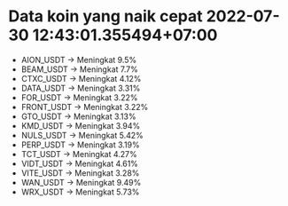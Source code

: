 # Data koin yang naik cepat 2022-07-30 12:43:01.355494+07:00

* AION_USDT -> Meningkat 9.5%
* BEAM_USDT -> Meningkat 7.7%
* CTXC_USDT -> Meningkat 4.12%
* DATA_USDT -> Meningkat 3.31%
* FOR_USDT -> Meningkat 3.22%
* FRONT_USDT -> Meningkat 3.22%
* GTO_USDT -> Meningkat 3.13%
* KMD_USDT -> Meningkat 3.94%
* NULS_USDT -> Meningkat 5.42%
* PERP_USDT -> Meningkat 3.19%
* TCT_USDT -> Meningkat 4.27%
* VIDT_USDT -> Meningkat 4.61%
* VITE_USDT -> Meningkat 3.28%
* WAN_USDT -> Meningkat 9.49%
* WRX_USDT -> Meningkat 5.73%
